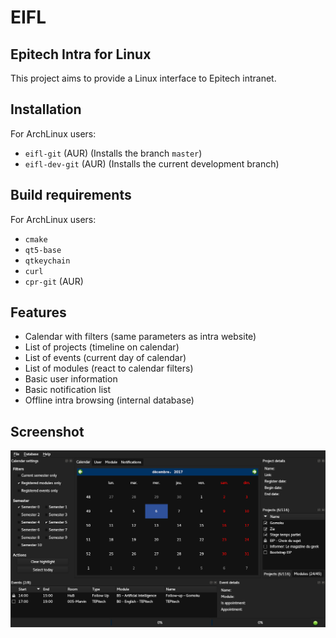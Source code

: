 # EIFL
## Epitech Intra for Linux

This project aims to provide a Linux interface to Epitech intranet.

## Installation

For ArchLinux users:

- `eifl-git` (AUR) (Installs the branch `master`)
- `eifl-dev-git` (AUR) (Installs the current development branch)

## Build requirements

For ArchLinux users:

- `cmake`
- `qt5-base`
- `qtkeychain`
- `curl`
- `cpr-git` (AUR)

## Features

- Calendar with filters (same parameters as intra website)
- List of projects (timeline on calendar)
- List of events (current day of calendar)
- List of modules (react to calendar filters)
- Basic user information
- Basic notification list
- Offline intra browsing (internal database)

## Screenshot

![EIFL screenshot](/res/misc/screenshot.png?raw=true)

